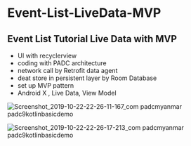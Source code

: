 # Event-List-LiveData-MVP
## Event List Tutorial Live Data with MVP

* UI with recyclerview
* coding with PADC architecture
* network call by Retrofit data agent
* deat store in persistent layer by Room Database
* set up MVP pattern
* Android X , Live Data, View Model

![Screenshot_2019-10-22-22-26-11-167_com padcmyanmar padc9kotlinbasicdemo](https://user-images.githubusercontent.com/53394999/67305529-7af22380-f4c3-11e9-9c21-6c0cf6a35973.png)



![Screenshot_2019-10-22-22-26-17-213_com padcmyanmar padc9kotlinbasicdemo](https://user-images.githubusercontent.com/53394999/67305544-7f1e4100-f4c3-11e9-8ef0-7ea7462a264c.png)



